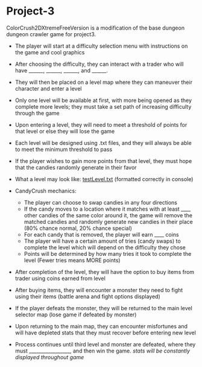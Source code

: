 # Project-3

ColorCrush2DXtremeFreeVersion is a modification of the base dungeon dungeon crawler game for project3.

- The player will start at a difficulty selection menu with instructions on the game and cool graphics
- After choosing the difficulty, they can interact with a trader who will have ______, ______, ______, and ______.
- They will then be placed on a level map where they can maneuver their character and enter a level
- Only one level will be available at first, with more being opened as they complete more levels; they must take a set path of increasing difficulty through the game

- Upon entering a level, they will need to meet a threshold of points for that level or else they will lose the game
- Each level will be designed using .txt files, and they will always be able to meet the minimum threshold to pass
- If the player wishes to gain more points from that level, they must hope that the candies randomly generate in their favor
- What a level may look like: [testLevel.txt](https://github.com/chgr4354/Project-3/files/11216922/testLevel.txt) (formatted correctly in console)
- CandyCrush mechanics:
  - The player can choose to swap candies in any four directions
  - If the candy moves to a location where it matches with at least ____ other candies of the same color around it, the game will remove the matched candies and randomly generate new candies in their place (80% chance normal, 20% chance special)
  - For each candy that is removed, the player will earn ____ coins
  - The player will have a certain amount of tries (candy swaps) to complete the level which will depend on the difficulty they chose
  - Points will be determined by how many tries it took to complete the level (Fewer tries means MORE points)

- After completion of the level, they will have the option to buy items from trader using coins earned from level
- After buying items, they will encounter a monster they need to fight using their items (battle arena and fight options displayed)
- If the player defeats the monster, they will be returned to the main level selector map (lose game if defeated by monster)
- Upon returning to the main map, they can encounter misfortunes and will have depleted stats that they must recover before entering new level
- Process continues until third level and monster are defeated, where they must _________________, and then win the game.
*stats will be constantly displayed throughout game*

